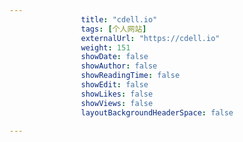 ```yaml
---
                title: "cdell.io"
                tags: [个人网站]
                externalUrl: "https://cdell.io"
                weight: 151
                showDate: false
                showAuthor: false
                showReadingTime: false
                showEdit: false
                showLikes: false
                showViews: false
                layoutBackgroundHeaderSpace: false
                
---
```


